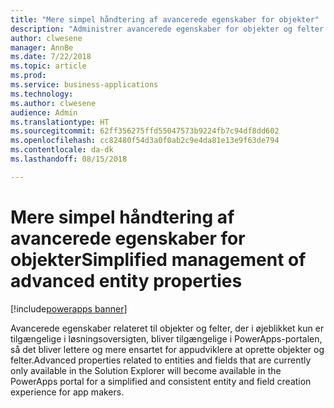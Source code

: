 ```yaml
---
title: "Mere simpel håndtering af avancerede egenskaber for objekter"
description: "Administrer avancerede egenskaber for objekter og felter i PowerApps-portalen uden at skulle bruge løsningsoversigten"
author: clwesene
manager: AnnBe
ms.date: 7/22/2018
ms.topic: article
ms.prod: 
ms.service: business-applications
ms.technology: 
ms.author: clwesene
audience: Admin
ms.translationtype: HT
ms.sourcegitcommit: 62ff356275ffd55047573b9224fb7c94df8dd602
ms.openlocfilehash: cc82480f54d3a0f0ab2c9e4da81e13e9f63de794
ms.contentlocale: da-dk
ms.lasthandoff: 08/15/2018

---
```

# <a name="simplified-management-of-advanced-entity-properties"></a><span data-ttu-id="0b1bd-103">Mere simpel håndtering af avancerede egenskaber for objekter</span><span class="sxs-lookup"><span data-stu-id="0b1bd-103">Simplified management of advanced entity properties</span></span>

[!include[powerapps banner](../includes/powerapps.md)]




<span data-ttu-id="0b1bd-104">Avancerede egenskaber relateret til objekter og felter, der i øjeblikket kun er tilgængelige i løsningsoversigten, bliver tilgængelige i PowerApps-portalen, så det bliver lettere og mere ensartet for appudviklere at oprette objekter og felter.</span><span class="sxs-lookup"><span data-stu-id="0b1bd-104">Advanced properties related to entities and fields that are currently only available in the Solution Explorer will become available in the PowerApps portal for a simplified and consistent entity and field creation experience for app makers.</span></span>

